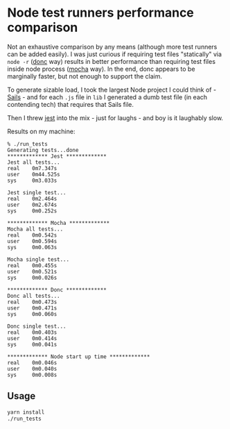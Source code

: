 # Node test runners performance comparison

Not an exhaustive comparison by any means (although more test runners can be added easily). I was just curious if requiring test files "statically" via `node -r` ([donc](https://github.com/artemave/donc) way) results in better performance than requiring test files inside node process ([mocha](https://github.com/mochajs/mocha) way). In the end, donc appears to be marginally faster, but not enough to support the claim.

To generate sizable load, I took the largest Node project I could think of - [Sails](https://sailsjs.com/) - and for each `.js` file in `lib` I generated a dumb test file (in each contending tech) that requires that Sails file.

Then I threw [jest](https://jestjs.io/) into the mix - just for laughs - and boy is it laughably slow.

Results on my machine:

```
% ./run_tests
Generating tests...done
************* Jest *************
Jest all tests...
real    0m7.347s
user    0m44.525s
sys     0m3.033s

Jest single test...
real    0m2.464s
user    0m2.674s
sys     0m0.252s

************* Mocha *************
Mocha all tests...
real    0m0.542s
user    0m0.594s
sys     0m0.063s

Mocha single test...
real    0m0.455s
user    0m0.521s
sys     0m0.026s

************* Donc *************
Donc all tests...
real    0m0.473s
user    0m0.471s
sys     0m0.060s

Donc single test...
real    0m0.403s
user    0m0.414s
sys     0m0.041s

************* Node start up time *************
real    0m0.046s
user    0m0.040s
sys     0m0.008s
```


## Usage

```bash
yarn install
./run_tests
```
